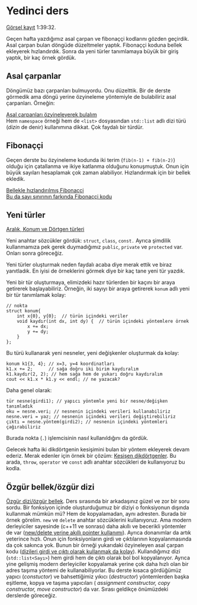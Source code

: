 Yedinci ders
====

[Görsel kayıt](https://drive.google.com/file/d/1n6_-fDBSnLnbIM4GPM2d7P7gvJbVevqj) 1:39:32. 

Geçen hafta yazdığımız asal çarpan ve fibonaççi kodlarını gözden geçirdik. 
Asal çarpan bulan döngüde düzeltmeler yaptık. Fibonaççi koduna bellek ekleyerek hızlandırdık.
Sonra da yeni türler tanımlamaya büyük bir giriş yaptık, bir kaç örnek gördük.

Asal çarpanlar
---- 

Döngümüz bazı çarpanları bulmuyordu. Onu düzelttik. Bir de derste görmedik ama 
döngü yerine özyineleme yöntemiyle de bulabiliriz asal çarpanları. Örneğin:  

[Asal çarpanları özyineleyerek bulalım](https://www.onlinegdb.com/iim7dEsNE)  
Hem `namespace` örneği hem de `<list>` dosyasından `std::list` adlı dizi türü (*dizin* de denir) kullanımına dikkat. Çok faydalı bir türdür.

Fibonaççi
----

Geçen derste bu özyineleme kodunda iki terim (`fib(n-1) + fib(n-2)`) olduğu için 
çatallanma ve ikiye katlanma olduğunu konuşmuştuk. Onun için büyük sayıları hesaplamak 
çok zaman alabiliyor. Hızlandırmak için bir bellek ekledik.

[Bellekle hızlandırılmış Fibonaççi](https://onlinegdb.com/XpOcEU6jD)   
[Bu da sayı sınırının farkında Fibonaççi kodu](https://www.onlinegdb.com/9zcoMg7HN)  

Yeni türler
----

[Aralık, Konum ve Dörtgen türleri](https://onlinegdb.com/3fk-Akokh)

Yeni anahtar sözcükler gördük: `struct`, `class`, `const.` Ayrıca şimdilik kullanmamıza
pek gerek duymadığımız `public`, `private` ve `protected` var. Onları sonra göreceğiz.   

Yeni türler oluşturmak neden faydalı acaba diye merak ettik ve biraz yanıtladık. 
En iyisi de örneklerini görmek diye bir kaç tane yeni tür yazdık. 

Yeni bir tür oluşturmaya, elimizdeki hazır türlerden bir kaçını bir araya getirerek başlayabiliriz. 
Örneğin, iki sayıyı bir araya getirerek `konum` adlı yeni bir tür tanımlamak kolay:

```
// nokta
struct konum{
    int x{0}, y{0};  // türün içindeki veriler
    void kaydır(int dx, int dy) {  // türün içindeki yöntemlere örnek
        x += dx;
        y += dy;
    }
};
```

Bu türü kullanarak yeni nesneler, yeni değişkenler oluşturmak da kolay: 

```
konum k1{3, 4}; // x=3, y=4 koordinatları
k1.x += 2;      // sağa doğru iki birim kaydıralım
k1.kaydır(2, 2); // hem sağa hem de yukarı doğru kaydıralım
cout << k1.x * k1.y << endl; // ne yazacak?
```

Daha genel olarak:
```
tür nesne(girdi1); // yapıcı yöntemle yeni bir nesne/değişken tanımladık
oku = nesne.veri; // nesnenin içindeki verileri kullanabiliriz
nesne.veri = yaz; // nesnenin içindeki verileri değiştirebiliriz
çıktı = nesne.yöntem(girdi2); // nesnenin içindeki yöntemleri çağırabiliriz
```

Burada nokta (`.`) işlemcisinin nasıl kullanıldığını da gördük. 

Gelecek hafta iki dikdörtgenin kesişimini bulan bir yöntem ekleyerek devam ederiz. Merak edenler için örnek bir çözüm: 
[Kesişen dikdörtgenler](https://www.onlinegdb.com/edit/aUcE6ZaZy). Bu arada, 
`throw`, `operator` ve `const` adlı anahtar sözcükleri de kullanıyoruz bu kodla.

Özgür bellek/özgür dizi
----

[Özgür dizi/özgür bellek](https://www.onlinegdb.com/K0bjhI0l_). Ders sırasında bir arkadaşınız güzel ve zor bir soru sordu. Bir fonksiyon içinde oluşturduğumuz bir diziyi o fonksiyonun dışında kullanmak mümkün mü? Hem de kopyalamadan, aynı adresten. Burada bir örnek görelim. `new` ve `delete` anahtar sözcüklerini kullanıyoruz. Ama modern derleyiciler sayesinde (c++11 ve sonrası) daha akıllı ve becerikli yöntemler de var ([new/delete yerine akıllı pointer kullanımı](https://stackoverflow.com/questions/22146094/why-should-i-use-a-pointer-rather-than-the-object-itself/22146244#22146244)). Ayrıca donanımlar da artık yeterince hızlı. Onun için fonksiyonların girdi ve çıktılarının kopyalanmasında da çok sakınca yok. Bunun bir örneği yukarıdaki özyineleyen asal çarpan kodu ([dizileri girdi ve çıktı olarak kullanmak da kolay](https://www.onlinegdb.com/iim7dEsNE)). Kullandığımız dizi (`std::list<Sayı>`) hem girdi hem de çıktı olarak bol bol kopyalanıyor. Ayrıca yine gelişmiş modern derleyiciler kopyalamak yerine çok daha hızlı olan bir adres taşıma yöntemi de kullanabiliyorlar. Bu derste kısaca gördüğümüz yapıcı (*constuctor*) ve bahsettiğimiz yıkıcı (*destructor*) yöntemlerden başka eşitleme, kopya ve taşıma yapıcıları ( *assignment constructor, copy constructor, move constructor*) da var. Sırası geldikçe önümüzdeki derslerde göreceğiz.



